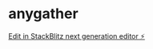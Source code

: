 # anygather

[Edit in StackBlitz next generation editor ⚡️](https://stackblitz.com/~/github.com/aipuaipu/anygather)